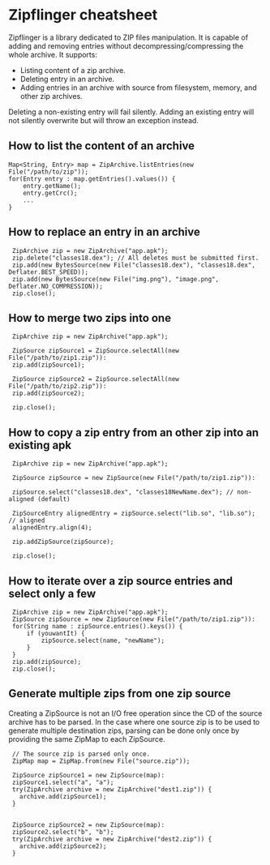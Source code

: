 # Zipflinger cheatsheet

Zipflinger is a library dedicated to ZIP files manipulation.  It is capable of adding and removing
entries without decompressing/compressing the whole archive. It supports:

- Listing content of a zip archive.
- Deleting entry in an archive.
- Adding entries in an archive with source from filesystem, memory, and other zip archives.

Deleting a non-existing entry will fail silently.
Adding an existing entry will not silently overwrite but will throw an exception instead.

## How to list the content of an archive
```
Map<String, Entry> map = ZipArchive.listEntries(new File("/path/to/zip"));
for(Entry entry : map.getEntries().values()) {
    entry.getName();
    entry.getCrc();
    ...
}
```

## How to replace an entry in an archive
```
 ZipArchive zip = new ZipArchive("app.apk");
 zip.delete("classes18.dex"); // All deletes must be submitted first.
 zip.add(new BytesSource(new File("classes18.dex"), "classes18.dex", Deflater.BEST_SPEED));
 zip.add(new BytesSource(new File("img.png"), "image.png", Deflater.NO_COMPRESSION));
 zip.close();
```

## How to merge two zips into one
```
 ZipArchive zip = new ZipArchive("app.apk");

 ZipSource zipSource1 = ZipSource.selectAll(new File("/path/to/zip1.zip")):
 zip.add(zipSource1);

 ZipSource zipSource2 = ZipSource.selectAll(new File("/path/to/zip2.zip")):
 zip.add(zipSource2);

 zip.close();
```

## How to copy a zip entry from an other zip into an existing apk
```
 ZipArchive zip = new ZipArchive("app.apk");

 ZipSource zipSource = new ZipSource(new File("/path/to/zip1.zip")):

 zipSource.select("classes18.dex", "classes18NewName.dex"); // non-aligned (default)

 ZipSourceEntry alignedEntry = zipSource.select("lib.so", "lib.so"); // aligned
 alignedEntry.align(4);

 zip.addZipSource(zipSource);

 zip.close();
```

## How to iterate over a zip source entries and select only a few
```
 ZipArchive zip = new ZipArchive("app.apk");
 ZipSource zipSource = new ZipSource(new File("/path/to/zip1.zip")):
 for(String name : zipSource.entries().keys()) {
     if (youwantIt) {
         zipSource.select(name, "newName");
     }
 }
 zip.add(zipSource);
 zip.close();
```

## Generate multiple zips from one zip source
Creating a ZipSource is not an I/O free operation since the CD of the source archive has to be parsed.
In the case where one source zip is to be used to generate multiple destination zips, parsing
can be done only once by providing the same ZipMap to each ZipSource.

``` 
 // The source zip is parsed only once.
 ZipMap map = ZipMap.from(new File("source.zip"));

 ZipSource zipSource1 = new ZipSource(map):
 zipSource1.select("a", "a");
 try(ZipArchive archive = new ZipArchive("dest1.zip")) {
   archive.add(zipSource1);
 }


 ZipSource zipSource2 = new ZipSource(map):
 zipSource2.select("b", "b");
 try(ZipArchive archive = new ZipArchive("dest2.zip")) {
   archive.add(zipSource2);
 }

``` 
